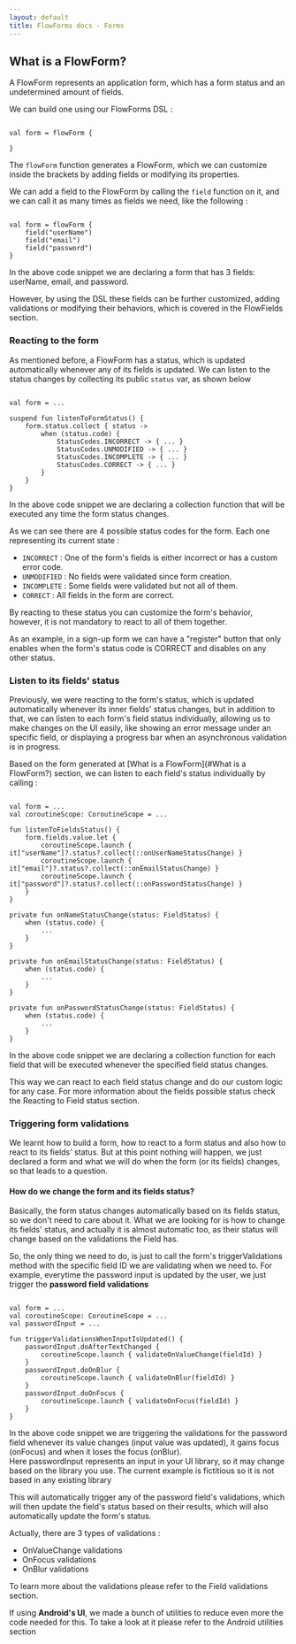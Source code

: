 ```yaml
---
layout: default
title: FlowForms docs - Forms
---
```


## What is a FlowForm?

A FlowForm represents an application form, which has a form status and an undetermined amount of fields. 

We can build one using our FlowForms DSL : 

<pre><code class="kotlin">
val form = flowForm {

}
</code></pre>

The `flowForm` function generates a FlowForm, which we can customize inside the brackets by adding fields or modifying its properties.

We can add a field to the FlowForm by calling the `field` function on it, and we can call it as many times as fields we need, like the following :

<pre><code class="kotlin">
val form = flowForm {
    field("userName")
    field("email")
    field("password")
}
</code></pre>
<p class="comment">In the above code snippet we are declaring a form that has 3 fields: userName, email, and password.</p>

However, by using the DSL these fields can be further customized, adding validations or modifying their behaviors, which is covered in the FlowFields section.
<!-- TODO : Add link to FlowFields page -->

### Reacting to the form

As mentioned before, a FlowForm has a status, which is updated automatically whenever any of its fields is updated. We can listen to the status changes by collecting its public `status` var, as shown below

<pre><code class="kotlin">
val form = ...

suspend fun listenToFormStatus() {
    form.status.collect { status ->
        when (status.code) {
            StatusCodes.INCORRECT -> { ... }
            StatusCodes.UNMODIFIED -> { ... }
            StatusCodes.INCOMPLETE -> { ... }
            StatusCodes.CORRECT -> { ... }
        }
    }
}
</code></pre>
<p class="comment">In the above code snippet we are declaring a collection function that will be executed any time the form status changes.</p>

As we can see there are 4 possible status codes for the form. Each one representing its current state :

 - `INCORRECT` : One of the form's fields is either incorrect or has a custom error code.
 - `UNMODIFIED` : No fields were validated since form creation.
 - `INCOMPLETE` : Some fields were validated but not all of them.
 - `CORRECT` : All fields in the form are correct.

 By reacting to these status you can customize the form's behavior, however, it is not mandatory to react to all of them together.

<p class="comment">As an example, in a sign-up form we can have a "register" button that only enables when the form's status code is CORRECT and disables on any other status.</p>

### Listen to its fields' status

Previously, we were reacting to the form's status, which is updated automatically whenever its inner fields' status changes, but in addition to that, we can listen to each form's field status individually, allowing us to make changes on the UI easily, like showing an error message under an specific field, or displaying a progress bar when an asynchronous validation is in progress.

<!-- TODO : Check if this link works -->
Based on the form generated at [What is a FlowForm](#What is a FlowForm?) section, we can listen to each field's status individually by calling :

<pre><code class="kotlin">
val form = ...
val coroutineScope: CoroutineScope = ...

fun listenToFieldsStatus() {
    form.fields.value.let {
        coroutineScope.launch { it["userName"]?.status?.collect(::onUserNameStatusChange) }
        coroutineScope.launch { it["email"]?.status?.collect(::onEmailStatusChange) }
        coroutineScope.launch { it["password"]?.status?.collect(::onPasswordStatusChange) }
    }
}

private fun onNameStatusChange(status: FieldStatus) {
    when (status.code) {
        ...
    }
}

private fun onEmailStatusChange(status: FieldStatus) {
    when (status.code) {
        ...
    }
}

private fun onPasswordStatusChange(status: FieldStatus) {
    when (status.code) {
        ...
    }
}
</code></pre>
<p class="comment">In the above code snippet we are declaring a collection function for each field that will be executed whenever the specified field status changes.</p>

This way we can react to each field status change and do our custom logic for any case. For more information about the fields possible status check the Reacting to Field status section.
<!-- TODO : Link to reacting to field status section -->

### Triggering form validations

We learnt how to build a form, how to react to a form status and also how to react to its fields' status. But at this point nothing will happen, we just declared a form and what we will do when the form (or its fields) changes, so that leads to a question.

#### How do we change the form and its fields status?

Basically, the form status changes automatically based on its fields status, so we don't need to care about it. What we are looking for is how to change its fields' status, and actually it is almost automatic too, as their status will change based on the validations the Field has.

So, the only thing we need to do, is just to call the form's triggerValidations method with the specific field ID we are validating when we need to. 
For example, everytime the password input is updated by the user, we just trigger the **password field validations**

<pre><code class="kotlin">
val form = ...
val coroutineScope: CoroutineScope = ...
val passwordInput = ...

fun triggerValidationsWhenInputIsUpdated() {
    passwordInput.doAfterTextChanged {
        coroutineScope.launch { validateOnValueChange(fieldId) }
    }
    passwordInput.doOnBlur {
        coroutineScope.launch { validateOnBlur(fieldId) }
    }
    passwordInput.doOnFocus {
        coroutineScope.launch { validateOnFocus(fieldId) }
    }
}
</code></pre>
<p class="comment">In the above code snippet we are triggering the validations for the password field whenever its value changes (input value was updated), it gains focus (onFocus) and when it loses the focus (onBlur). <br>
Here passwordInput represents an input in your UI library, so it may change based on the library you use. The current example is fictitious so it is not based in any existing library</p>

This will automatically trigger any of the password field's validations, which will then update the field's status based on their results, which will also automatically update the form's status.

Actually, there are 3 types of validations : 

 * OnValueChange validations 
 * OnFocus validations
 * OnBlur validations

To learn more about the validations please refer to the Field validations section.
<!-- TODO : Link to reacting to field status section -->

If using **Android's UI**, we made a bunch of utilities to reduce even more the code needed for this. To take a look at it please refer to the Android utilities section
<!-- TODO : Link to android utilities section -->
